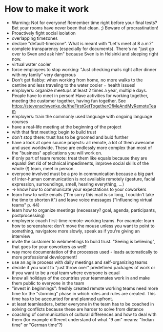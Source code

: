 # How to make it work
- Warning: Not for everyone! Remember time right before your final tests? Bet your rooms have never been that clean. ;) Beware of procrastination!
- Proactively fight social isolation
- overlapping timezones
- declare "default-timezone". What is meant with "Let's meet at 8 a.m.?"
- complete transparency (especially for documents). There's no "just go over to Sven and ask him" because Sven is in Helsinki and sleeping right now.
- virtual water cooler
- force employees to stop working: "Just checking mails right after dinner with my family" very dangerous
- Don't get flabby: when working from home, no more walks to the cantine and less traveling to the water cooler = health issues! 
- employers: organize meetups at least 2 times a year, multiple days. People have to meet in person! Have activities for working together, meeting the customer together, having fun together. See https://stevenschwenke.de/theFirstGetTogetherOfMeAndMyRemoteTeam
- employers: train the commonly used language with ongoing language courses
- have a real-life meeting at the beginning of the project
- with that first meeting: begin to build trust
- don't stop there: trust has to be groomed and buid further
- have a look at open source projects: all remote, a lot of them awesome and used worldwide. These are endlessly more complex than most of the "business" applications you will work on.
- if only part of team remote: treat them like equals because they are equals! Get rid of technical impediments, improve social skills of the whole (!) team, meet in person.
- everyone involved must be a pro in communication because a big part of inter-human communication is not available remotely (gesture, facial expression, surroundings, smell, hearing everything, ...)
- => know how to communicate your expectations to your coworkers
- learn how to write emails ("I'm sorry this mail is so long, I couldn't take the time to shorten it") and leave voice messages ("Influencing virtual teams" p. 44)
- learn how to organize meetings (necessary? goal, agenda, participants, postprocessing)
- employers: coach first-time remote-working teams. For example: learn how to screenshare: don't move the mouse unless you want to point to something, navigatore more slowly, speak as if you're giving an interview
- invite the customer to webmeetings to build trust. "Seeing is believing", that goes for your coworkers as well!
- way more documentation of the processes used - leads automatically to more professional development!
- use an agile process with daily meetings and self-organizing teams
- decide if you want to "just throw over" predefined packages of work or if you want to be a real team where everyone is equal
- know all holidays of the countries your teammates work in and make them public to everyone in the team
- "invest in beginnings": freshly created remote working teams need more time for the "storming" phase in which roles and rules are created. This time has to be accounted for and planned upfront.
- at least teamleaders, better everyone in the team has to be coached in solving conflicts because these are harder to solve from distance
- coaching of communication of cultural differences and how to deal with them (for example different understand of what "9 am" means: "Indian time" or "German time"?)
